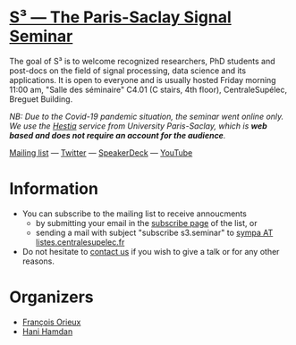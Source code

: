 # [S³ — The Paris-Saclay Signal Seminar](https://s3-seminar.github.io)

The goal of S³ is to welcome recognized researchers, PhD students and post-docs
on the field of signal processing, data science and its applications. It is open
to everyone and is usually hosted Friday morning 11:00 am, "Salle des séminaire"
C4.01 (C stairs, 4th floor), CentraleSupélec, Breguet Building.

_NB: Due to the Covid-19 pandemic situation, the seminar went online only. We use the
[Hestia](https://hestia.universite-paris-saclay.fr/) service from University
Paris-Saclay, which is **web based and does not require an account for the
audience**._

[Mailing list](https://listes.centralesupelec.fr/wws/info/s3.seminar) — [Twitter](https://twitter.com/s3_seminar) — [SpeakerDeck](https://speakerdeck.com/s3_seminar) — [YouTube](https://www.youtube.com/channel/UC_S0ZvlJxOZ0ISNovvWKWdg)

# Information

- You can subscribe to the mailing list to receive annoucments
  - by submitting your email in the [subscribe
    page](https://listes.centralesupelec.fr/wws/subscribe/s3.seminar) of the
    list, or
  - sending a mail with subject "subscribe s3.seminar" to [sympa AT listes.centralesupelec.fr](mailto:sympa@listes.centralesupelec.fr?subject=sub%20s3.seminar) 
- Do not hesitate to [contact us](mailto:seminaire.scube@l2s.centralesupelec.fr) if you wish to give a talk or for any other reasons.

# Organizers

- [François Orieux](https://pro.orieux.fr)
- [Hani Hamdan](https://www.l2s.centralesupelec.fr/u/hamdan-hani/)
